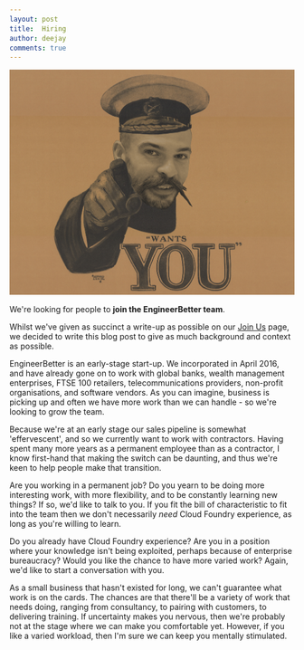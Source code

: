 ```yaml
---
layout: post
title:  Hiring
author: deejay
comments: true
---
```

<img src="/update/images/blog/wantsyou.jpg" class="image fit">

We're looking for people to **join the EngineerBetter team**.

Whilst we've given as succinct a write-up as possible on our <a href="/join-us.html">Join Us</a> page, we decided to write this blog post to give as much background and context as possible.

<!--more-->

EngineerBetter is an early-stage start-up. We incorporated in April 2016, and have already gone on to work with global banks, wealth management enterprises, FTSE 100 retailers, telecommunications providers, non-profit organisations, and software vendors. As you can imagine, business is picking up and often we have more work than we can handle - so we're looking to grow the team.

Because we're at an early stage our sales pipeline is somewhat 'effervescent', and so we currently want to work with contractors. Having spent many more years as a permanent employee than as a contractor, I know first-hand that making the switch can be daunting, and thus we're keen to help people make that transition.

Are you working in a permanent job? Do you yearn to be doing more interesting work, with more flexibility, and to be constantly learning new things? If so, we'd like to talk to you. If you fit the bill of characteristic to fit into the team then we don't necessarily _need_ Cloud Foundry experience, as long as you're willing to learn.

Do you already have Cloud Foundry experience? Are you in a position where your knowledge isn't being exploited, perhaps because of enterprise bureaucracy? Would you like the chance to have more varied work? Again, we'd like to start a conversation with you.

As a small business that hasn't existed for long, we can't guarantee what work is on the cards. The chances are that there'll be a variety of work that needs doing, ranging from consultancy, to pairing with customers, to delivering training. If uncertainty makes you nervous, then we're probably not at the stage where we can make you comfortable yet. However, if you like a varied workload, then I'm sure we can keep you mentally stimulated.